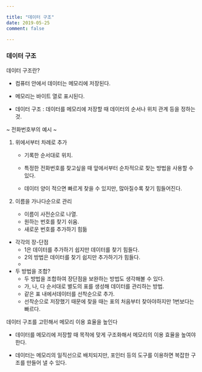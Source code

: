 ```yaml
---

title: "데이터 구조"
date: 2019-05-25
comment: false

---
```


###  데이터 구조

데이터 구조란?

- 컴퓨터 안에서 데이터는 메모리에 저장된다.
-  메모리는 바이트 열로 표시된다.

- 데이터 구조 : 데이터를 메모리에 저장할 때 데이터의 순서나 위치 관계 등을 정하는 것.



~ 전화번호부의 예시 ~

1. 위에서부터 차례로 추가

   - 기록한 순서대로 위치.

   - 특정한 전화번호를 찾고싶을 때 앞에서부터 순차적으로 찾는 방법을 사용할 수 있다.

   - 데이터 양이 적으면 빠르게 찾을 수 있지만, 많아질수록 찾기 힘들어진다.

     

2. 이름을 가나다순으로 관리

   - 이름이 사전순으로 나열.
   - 원하는 번호를 찾기 쉬움.
   - 새로운 번호를 추가하기 힘듦

- 각각의 장-단점
  - 1은 데이터를 추가하기 쉽지만 데이터를 찾기 힘들다.
  - 2의 방법은 데이터를 찾기 쉽지만 추가하기가 힘들다.
  - 
- 두 방법을 조합?
  - 두 방법을 조합하여 장단점을 보완하는 방법도 생각해볼 수 있다.
  - 가, 나, 다 순서대로 별도의 표를 생성해 데이터를 관리하는 방법.
  - 같은 표 내에서데이터를 선착순으로 추가.
  - 선착순으로 저장했기 때문에 찾을 때는 표의 처음부터 찾아야하지만 1번보다는 빠르다.



데이터 구조를 고민해서 메모리 이용 효율을 높인다

- 데이터를 메모리에 저장할 때 목적에 맞게 구조화해서 메모리의 이용 효율을 높여야 한다.

- 데이터는 메모리의 일직선으로 배치되지만, 포인터 등의 도구를 이용하면 복잡한 구조를 만들어 낼 수 있다.

  



